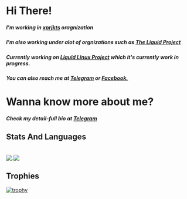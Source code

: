 # Hi There!
##### I'm working in <a href="https://t.me/xprjkts">xprjkts</a> oragnization
##### I'm also working under alot of orgnizations such as <a href="https://github.com/liquidprjkt">The Liquid Project</a>
##### Currently working on <a href="https://github.com/liquiddesk-prjkt">Liquid Linux Project</a> which it's currently work in progress.
##### You can also reach me at <a href="https://t.me/imUsif12">Telegram</a> or <a href="https://www.facebook.com/yousif.heathen.5/">Facebook.</a>

# Wanna know more about me?
##### Check my detail-full bio at <a href="https://t.me/UsIFinfo">Telegram</a>

##  Stats And Languages

<br>
<a href="https://github.com/anuraghazra/github-readme-stats">
  <img align = "center" src = "https://github-readme-stats.vercel.app/api?username=UsiFX&show_icons=true&theme=tokyonight&line_height=27&hide_rank=false&border_radius=10&line_height=28&hide_border=true&count_private=true&text_color=a3a3a3">
</a>
<a href="https://github.com/anuraghazra/github-readme-stats">
<img align = "center" src = "https://github-readme-stats.vercel.app/api/top-langs/?username=UsiFX&theme=tokyonight&hide_rank=false&border_radius=10&line_height=28&hide_border=true&text_color=a3a3a3">
</a>

## Trophies
[![trophy](https://github-profile-trophy.vercel.app/?username=ryo-ma&theme=onedark)](https://github.com/UsiFX/github-profile-trophy)
